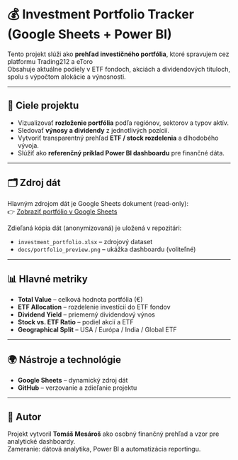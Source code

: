 # 💰 Investment Portfolio Tracker (Google Sheets + Power BI)

Tento projekt slúži ako **prehľad investičného portfólia**, ktoré spravujem cez platformu Trading212 a eToro  
Obsahuje aktuálne podiely v ETF fondoch, akciách a dividendových tituloch, spolu s výpočtom alokácie a výnosnosti.

---

## 🎯 Ciele projektu
- Vizualizovať **rozloženie portfólia** podľa regiónov, sektorov a typov aktív.  
- Sledovať **výnosy a dividendy** z jednotlivých pozícií.  
- Vytvoriť transparentný prehľad **ETF / stock rozdelenia** a dlhodobého vývoja.  
- Slúžiť ako **referenčný príklad Power BI dashboardu** pre finančné dáta.

---

## 🗂 Zdroj dát
Hlavným zdrojom dát je Google Sheets dokument (read-only):  
👉 [Zobraziť portfólio v Google Sheets](https://docs.google.com/spreadsheets/d/1pLZQQccZ0qKba3MI4t7p1zUgPQg31-zsNKqVAtIH-JE/edit?usp=sharing)

Zdieľaná kópia dát (anonymizovaná) je uložená v repozitári:
- `investment_portfolio.xlsx` – zdrojový dataset
- `docs/portfolio_preview.png` – ukážka dashboardu (voliteľné)

---

## 📊 Hlavné metriky
- **Total Value** – celková hodnota portfólia (€)  
- **ETF Allocation** – rozdelenie investícií do ETF fondov  
- **Dividend Yield** – priemerný dividendový výnos  
- **Stock vs. ETF Ratio** – podiel akcií a ETF  
- **Geographical Split** – USA / Európa / India / Global ETF  

---

## 🌍 Nástroje a technológie
- **Google Sheets** – dynamický zdroj dát  
- **GitHub** – verzovanie a zdieľanie projektu  

---

## 📌 Autor
Projekt vytvoril **Tomáš Mesároš** ako osobný finančný prehľad a vzor pre analytické dashboardy.  
Zameranie: dátová analytika, Power BI a automatizácia reportingu.

